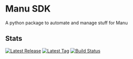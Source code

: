 # Manu SDK

A python package to automate and manage stuff for Manu

## Stats

<div>
  <a href="https://github.com/ManpreetShuann/manu-sdk/releases"><img src="https://img.shields.io/github/v/release/manpreetshuann/manu-sdk" alt="Latest Release" /></a>
  <a href="https://github.com/ManpreetShuann/manu-sdk/tags"><img src="https://img.shields.io/github/v/tag/manpreetshuann/manu-sdk" alt="Latest Tag" /></a>
  <a href="https://github.com/ManpreetShuann/manu-sdk/actions/workflows/makefile.yml"><img src="https://img.shields.io/github/actions/workflow/status/manpreetshuann/manu-sdk/makefile.yml?logo=github" alt="Build Status" /></a>
</div>
